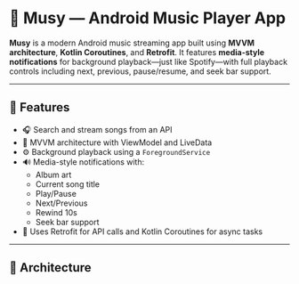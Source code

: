# 🎵 Musy — Android Music Player App

**Musy** is a modern Android music streaming app built using **MVVM architecture**, **Kotlin Coroutines**, and **Retrofit**. It features **media-style notifications** for background playback—just like Spotify—with full playback controls including next, previous, pause/resume, and seek bar support.

---

## 📱 Features

- 🎧 Search and stream songs from an API
- 🎵 MVVM architecture with ViewModel and LiveData
- ⚙️ Background playback using a `ForegroundService`
- 🔊 Media-style notifications with:
  - Album art
  - Current song title
  - Play/Pause
  - Next/Previous
  - Rewind 10s
  - Seek bar support
- 🧠 Uses Retrofit for API calls and Kotlin Coroutines for async tasks

---

## 🧱 Architecture

